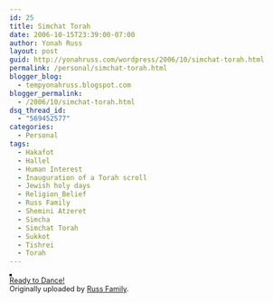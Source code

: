 ```yaml
---
id: 25
title: Simchat Torah
date: 2006-10-15T23:39:00-07:00
author: Yonah Russ
layout: post
guid: http://yonahruss.com/wordpress/2006/10/simchat-torah.html
permalink: /personal/simchat-torah.html
blogger_blog:
  - tempyonahruss.blogspot.com
blogger_permalink:
  - /2006/10/simchat-torah.html
dsq_thread_id:
  - "569452577"
categories:
  - Personal
tags:
  - Hakafot
  - Hallel
  - Human Interest
  - Inauguration of a Torah scroll
  - Jewish holy days
  - Religion_Belief
  - Russ Family
  - Shemini Atzeret
  - Simcha
  - Simchat Torah
  - Sukkot
  - Tishrei
  - Torah
---
```

<div style="margin-bottom: 10px;">
  <a href="http://www.flickr.com/photos/russ_family/269384773/" title="photo sharing"><img src="http://farm1.static.flickr.com/100/269384773_4f5b75b2f7_m.jpg" alt="" style="border: solid 2px #000000;" /></a> <br /> <span style="font-size: 0.9em; margin-top: 0px;"> <a href="http://www.flickr.com/photos/russ_family/269384773/">Ready to Dance!</a> <br /> Originally uploaded by <a href="http://www.flickr.com/people/russ_family/">Russ Family</a>.</span>
</div>

<br clear="all" />